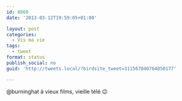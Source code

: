 ```yaml
---
id: 8860
date: '2013-03-12T19:59:05+01:00'

layout: post
categories:
  - Vis ma vie
tags:
  - tweet
format: status
publish_social: no
guid: 'http://tweets.local/?birdsite_tweet=311567040764850177'

---
```


@burninghat à vieux films, vieille télé 😉